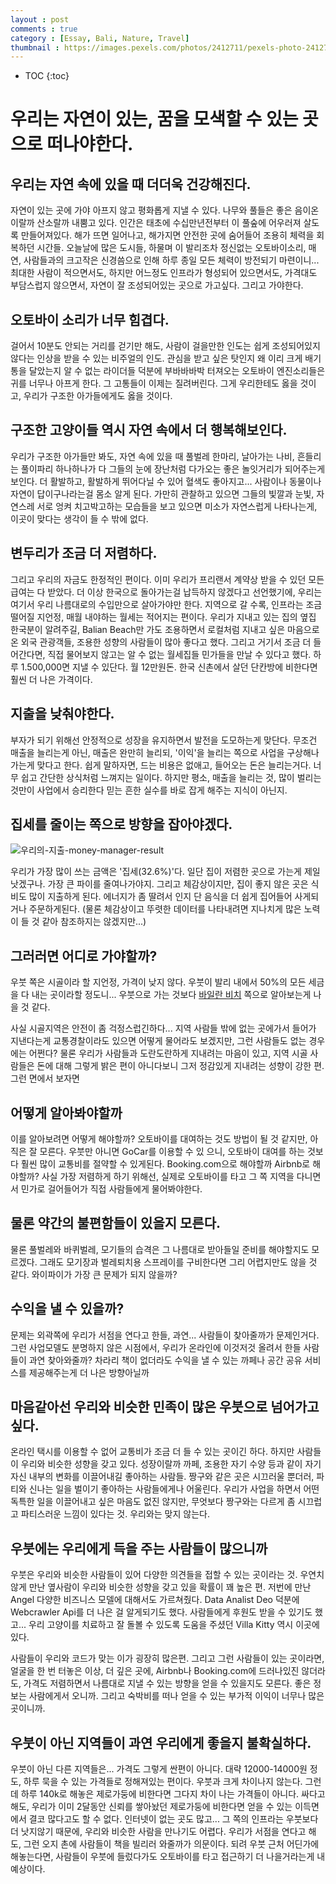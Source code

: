 ```yaml
---
layout : post
comments : true
category : [Essay, Bali, Nature, Travel]
thumbnail : https://images.pexels.com/photos/2412711/pexels-photo-2412711.jpeg?auto=compress&cs=tinysrgb&dpr=2&h=650&w=940
---
```


* TOC
{:toc}

# 우리는 자연이 있는, 꿈을 모색할 수 있는 곳으로 떠나야한다.

 
## 우리는 자연 속에 있을 때 더더욱 건강해진다.
자연이 있는 곳에 가야 아프지 않고 평화롭게 지낼 수 있다. 나무와 풀들은 좋은 음이온이랄까 산소랄까
내뿜고 있다. 인간은 태초에 수십만년전부터 이 풀숲에 어우러져 살도록 만들어져있다. 해가 뜨면 일어나고, 해가지면 안전한 곳에 숨어들어 조용히 체력을 회복하던 시간들.
오늘날에 많은 도시들, 하물며 이 발리조차 정신없는 오토바이소리, 매연, 사람들과의 크고작은 신경씀으로 인해 하루 종일 모든 체력이 방전되기 마련이니...
최대한 사람이 적으면서도, 하지만 어느정도 인프라가 형성되어 있으면서도, 가격대도 부담스럽지 않으면서, 자연이 잘 조성되어있는 곳으로 가고싶다. 그리고 가야한다.

## 오토바이 소리가 너무 힘겹다.
걸어서 10분도 안되는 거리를 걷기만 해도, 사람이 걸을만한 인도는 쉽게 조성되어있지 않다는 인상을 받을 수 있는 비주얼의 인도. 관심을 받고 싶은 탓인지 왜 이리 크게 배기통을 달았는지 알 수 없는 라이더들 덕분에 부바바바박 터져오는 오토바이 엔진소리들은 귀를 너무나 아프게 한다. 그 고통들이 이제는 질려버린다.
그게 우리한테도 옳을 것이고, 우리가 구조한 아가들에게도 옳을 것이다.

## 구조한 고양이들 역시 자연 속에서 더 행복해보인다.
우리가 구조한 아가들만 봐도, 자연 속에 있을 때 풀벌레 한마리, 날아가는 나비, 흔들리는 풀이파리 하나하나가 다 그들의 눈에 장난처럼 다가오는 좋은 놀잇거리가 되어주는게 보인다.
더 활발하고, 활발하게 뛰어다닐 수 있어 혈색도 좋아지고... 사람이나 동물이나 자연이 답이구나라는걸 몸소 알게 된다. 가만히 관찰하고 있으면 그들의 빛깔과 눈빛, 자연스레 서로 엉켜 치고박고하는 모습들을 보고 있으면
미소가 자연스럽게 나타나는게, 이곳이 맞다는 생각이 들 수 밖에 없다.

## 변두리가 조금 더 저렴하다.
그리고 우리의 자금도 한정적인 편이다. 이미 우리가 프리랜서 계약상 받을 수 있던 모든 급여는 다 받았다. 더 이상 한국으로 돌아가는걸 납득하지 않겠다고 선언했기에, 우리는 여기서 우리 나름대로의 수입만으로 살아가야만 한다. 지역으로 갈 수록, 인프라는 조금 떨어질 지언정, 매월 내야하는 월세는 적어지는 편이다. 우리가 지내고 있는 집의 옆집 한국분이 알려주길, Balian Beach만 가도 조용하면서 로컬처럼 지내고 싶은 마음으로 온 외국 관광객들, 조용한 성향의 사람들이 많아 좋다고 했다. 그리고 거기서 조금 더 들어간다면, 직접 물어보지 않고는 알 수 없는 월세집들 민가들을 만날 수 있다고 했다. 하루 1.500,000면 지낼 수 있단다. 월 12만원돈. 한국 신촌에서 살던 단칸방에 비한다면 훨씬 더 나은 가격이다. 

## 지출을 낮춰야한다.
부자가 되기 위해선 안정적으로 성장을 유지하면서 발전을 도모하는게 맞단다.
무조건 매출을 늘리는게 아닌, 매출은 완만히 늘리되, '이익'을 늘리는 쪽으로 사업을 구상해나가는게 맞다고 한다. 쉽게 말하자면, 드는 비용은 없애고, 들어오는 돈은 늘리는거다.
너무 쉽고 간단한 상식처럼 느껴지는 일이다. 하지만 평소, 매출을 늘리는 것, 많이 벌리는 것만이 사업에서 승리한다 믿는 흔한 실수를 바로 잡게 해주는 지식이 아닌지.

## 집세를 줄이는 쪽으로 방향을 잡아야겠다.

![우리의-지출-money-manager-result](https://user-images.githubusercontent.com/35059428/62198478-e6889100-b3ab-11e9-827b-d40f72c7736a.jpg)

우리가 가장 많이 쓰는 금액은 '집세(32.6%)'다. 일단 집이 저렴한 곳으로 가는게 제일 낫겠구나. 가장 큰 파이를 줄여나가야지. 그리고 체감상이지만, 집이 좋지 않은 곳은 식비도 많이 지출하게 된다. 에너지가 좀 딸려서 인지 단 음식을 더 쉽게 집어들어 사게되거나 주문하게된다. (물론 체감상이고 뚜렷한 데이터를 나타내려면 지나치게 많은 노력이 들 것 같아 참조하지는 않겠지만...)

## 그러러면 어디로 가야할까? 
우붓 쪽은 시골이라 할 지언정, 가격이 낮지 않다. 우붓이 발리 내에서 50%의 모든 세금을 다 내는 곳이라할 정도니... 우붓으로 가는 것보다 [바일란 비치](https://www.google.com/maps/place/Balian+Beach/@-8.5532722,115.1395735,37024m/data=!3m1!1e3!4m13!1m7!3m6!1s0x2dd2184f9079c0c1:0x5030bfbca8310c0!2zUGV0YWsgS2FqYSwgR2lhbnlhciwg6riw7JWI7J28IOuwnOumrA!3b1!8m2!3d-8.4546715!4d115.3207985!3m4!1s0x2dd22d8858fd980d:0x310189376033ec92!8m2!3d-8.5031027!4d114.9655724) 쪽으로 알아보는게 나을 것 같다. 

사실 시골지역은 안전이 좀 걱정스럽긴하다... 지역 사람들 밖에 없는 곳에가서 들어가 지낸다는게 교통경찰이라도 있으면 어떻게 물어라도 보겠지만, 그런 사람들도 없는 경우에는 어쩐다? 물론 우리가 사람들과 도란도란하게 지내려는 마음이 있고, 지역 시골 사람들은 돈에 대해 그렇게 밝은 편이 아니다보니 그저 정감있게 지내려는 성향이 강한 편. 그런 면에서 보자면 

## 어떻게 알아봐야할까
이를 알아보려면 어떻게 해야할까? 오토바이를 대여하는 것도 방법이 될 것 같지만, 아직은 잘 모른다. 우붓만 아니면 GoCar를 이용할 수 있 으니, 오토바이 대여를 하는 것보다 훨씬 많이 교통비를 절약할 수 있게된다.
Booking.com으로 해야할까 Airbnb로 해야할까? 사실 가장 저렴하게 하기 위해선, 실제로 오토바이를 타고 그 쪽 지역을 다니면서 민가로 걸어들어가 직접 사람들에게 물어봐야한다.

## 물론 약간의 불편함들이 있을지 모른다.
물론 풀벌레와 바퀴벌레, 모기들의 습격은 그 나름대로 받아들일 준비를 해야할지도 모르겠다. 그래도 모기장과 벌레퇴치용 스프레이를 구비한다면 그리 어렵지만도 않을 것 같다. 와이파이가 가장 큰 문제가 되지 않을까?

## 수익을 낼 수 있을까?
문제는 외곽쪽에 우리가 서점을 연다고 한들, 과연... 사람들이 찾아줄까가 문제인거다. 그런 사업모델도 분명하지 않은 시점에서, 우리가 온라인에 이것저것 올려서 한들 사람들이 과연 찾아와줄까? 차라리 책이 없더라도 수익을 낼 수 있는 까페나 공간 공유 서비스를 제공해주는게 더 나은 방향아닐까


## 마음같아선 우리와 비슷한 민족이 많은 우붓으로 넘어가고 싶다.

온라인 택시를 이용할 수 없어 교통비가 조금 더 들 수 있는 곳이긴 하다. 하지만 사람들이 우리와 비슷한 성향을 갖고 있다. 성장이랄까 까페, 조용한 자기 수양 등과 같이 자기 자신 내부의 변화를 이끌어내길 좋아하는 사람들. 짱구와 같은 곳은 시끄러울 뿐더러, 파티와 신나는 일을 벌이기 좋아하는 사람들에게나 어울린다. 우리가 사업을 하면서 어떤 독특한 일을 이끌어내고 싶은 마음도 없진 않지만, 무엇보다 짱구와는 다르게 좀 시끄럽고 파티스러운 느낌이 있다는 것. 우리와는 맞지 않는다. 

## 우붓에는 우리에게 득을 주는 사람들이 많으니까
우붓은 우리와 비슷한 사람들이 있어 다양한 의견들을 접할 수 있는 곳이라는 것. 우연치않게 만난 옆사람이 우리와 비슷한 성향을 갖고 있을 확률이 꽤 높은 편. 저번에 만난 Angel 다양한 비즈니스 모델에 대해서도 가르쳐줬다. Data Analist Deo 덕분에 Webcrawler Api를 더 나은 걸 알게되기도 했다. 사람들에게 후원도 받을 수 있기도 했고... 우리 고양이를 치료하고 잘 돌볼 수 있도록 도움을 주셨던 Villa Kitty 역시 이곳에 있다.

사람들이 우리와 코드가 맞는 이가 굉장히 많은편.
그리고 그런 사람들이 있는 곳이라면, 얼굴을 한 번 터놓은 이상, 더 깊은 곳에, Airbnb나 Booking.com에 드러나있진 않더라도, 가격도 저렴하면서 나름대로 지낼 수 있는 방향을 얻을 수 있을지도 모른다. 좋은 정보는 사람에게서 오니까. 그리고 숙박비를 떠나 얻을 수 있는 부가적 이익이 너무나 많은 곳이니까.

## 우붓이 아닌 지역들이 과연 우리에게 좋을지 불확실하다.
우붓이 아닌 다른 지역들은... 가격도 그렇게 싼편이 아니다.
대략 12000-14000원 정도, 하루 묵을 수 있는 가격들로 정해져있는 편이다. 우붓과 크게 차이나지 않는다. 그런데 하루 140k로 해놓은 제로가둥에 비한다면 그다지 차이 나는 가격들이 아니다. 싸다고 해도, 우리가 이미 2달동안 신뢰를 쌓아놨던 제로가둥에 비한다면 얻을 수 있는 이득면에서 결코 많다고도 할 수 없다. 인터넷이 없는 곳도 많고... 그 쪽의 인프라는 우붓보다 더 낫지않기 때문에, 우리와 비슷한 사람을 만나기도 어렵다. 우리가 서점을 연다고 해도, 그런 오지 촌에 사람들이 책을 빌리러 와줄까가 의문이다. 되려 우붓 근처 어딘가에 해놓는다면, 사람들이 우붓에 들렀다가도 오토바이를 타고 접근하기 더 나을거라는게 내 예상이다.

